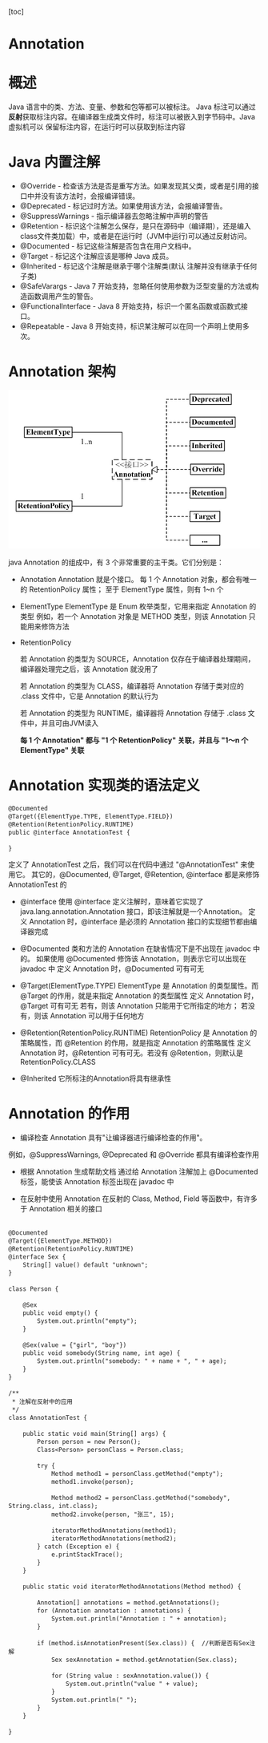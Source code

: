 [toc]
# Annotation

# 概述
Java 语言中的类、方法、变量、参数和包等都可以被标注。
Java 标注可以通过**反射**获取标注内容。在编译器生成类文件时，标注可以被嵌入到字节码中。Java 虚拟机可以
保留标注内容，在运行时可以获取到标注内容


# 



# Java 内置注解
- @Override - 检查该方法是否是重写方法。如果发现其父类，或者是引用的接口中并没有该方法时，会报编译错误。
- @Deprecated - 标记过时方法。如果使用该方法，会报编译警告。
- @SuppressWarnings - 指示编译器去忽略注解中声明的警告
- @Retention - 标识这个注解怎么保存，是只在源码中（编译期），还是编入class文件类加载）中，或者是在运行时（JVM中运行)可以通过反射访问。
- @Documented - 标记这些注解是否包含在用户文档中。
- @Target - 标记这个注解应该是哪种 Java 成员。
- @Inherited - 标记这个注解是继承于哪个注解类(默认 注解并没有继承于任何子类)
- @SafeVarargs - Java 7 开始支持，忽略任何使用参数为泛型变量的方法或构造函数调用产生的警告。
- @FunctionalInterface - Java 8 开始支持，标识一个匿名函数或函数式接口。
- @Repeatable - Java 8 开始支持，标识某注解可以在同一个声明上使用多次。

# Annotation 架构
![注解](/pics/java/annotation1.jpg)

java Annotation 的组成中，有 3 个非常重要的主干类。它们分别是：
- Annotation 
Annotation 就是个接口。
每 1 个 Annotation 对象，都会有唯一的 RetentionPolicy 属性；
                        至于 ElementType 属性，则有 1~n 个

- ElementType 
ElementType 是 Enum 枚举类型，它用来指定 Annotation 的类型
例如，若一个 Annotation 对象是 METHOD 类型，则该 Annotation 只能用来修饰方法

- RetentionPolicy 

  若 Annotation 的类型为 SOURCE，Annotation 仅存在于编译器处理期间，编译器处理完之后，该 Annotation 就没用了
  
  若 Annotation 的类型为 CLASS，编译器将 Annotation 存储于类对应的 .class 文件中，它是 Annotation 的默认行为
  
  若 Annotation 的类型为 RUNTIME，编译器将 Annotation 存储于 .class 文件中，并且可由JVM读入
  
  **每 1 个 Annotation" 都与 "1 个 RetentionPolicy" 关联，并且与 "1～n 个 ElementType" 关联**


# Annotation 实现类的语法定义

```
@Documented
@Target({ElementType.TYPE, ElementType.FIELD})
@Retention(RetentionPolicy.RUNTIME)
public @interface AnnotationTest {
    
}

```

定义了 AnnotationTest 之后，我们可以在代码中通过 "@AnnotationTest" 来使用它。
其它的，@Documented, @Target, @Retention, @interface 都是来修饰 AnnotationTest 的

- @interface
使用 @interface 定义注解时，意味着它实现了 java.lang.annotation.Annotation 接口，即该注解就是一个Annotation。
定义 Annotation 时，@interface 是必须的
Annotation 接口的实现细节都由编译器完成

- @Documented
类和方法的 Annotation 在缺省情况下是不出现在 javadoc 中的。
如果使用 @Documented 修饰该 Annotation，则表示它可以出现在 javadoc 中
定义 Annotation 时，@Documented 可有可无

- @Target(ElementType.TYPE)
ElementType 是 Annotation 的类型属性。而 @Target 的作用，就是来指定 Annotation 的类型属性
定义 Annotation 时，@Target 可有可无
若有，则该 Annotation 只能用于它所指定的地方；
若没有，则该 Annotation 可以用于任何地方

- @Retention(RetentionPolicy.RUNTIME)
RetentionPolicy 是 Annotation 的策略属性，而 @Retention 的作用，就是指定 Annotation 的策略属性
定义 Annotation 时，@Retention 可有可无。若没有 @Retention，则默认是 RetentionPolicy.CLASS

- @Inherited 
它所标注的Annotation将具有继承性

# Annotation 的作用
- 编译检查
Annotation 具有"让编译器进行编译检查的作用"。

例如，@SuppressWarnings, @Deprecated 和 @Override 都具有编译检查作用

- 根据 Annotation 生成帮助文档
通过给 Annotation 注解加上 @Documented 标签，能使该 Annotation 标签出现在 javadoc 中

- 在反射中使用 Annotation
在反射的 Class, Method, Field 等函数中，有许多于 Annotation 相关的接口

```

@Documented
@Target({ElementType.METHOD})
@Retention(RetentionPolicy.RUNTIME)
@interface Sex {
    String[] value() default "unknown";
}

class Person {

    @Sex
    public void empty() {
        System.out.println("empty");
    }

    @Sex(value = {"girl", "boy"})
    public void somebody(String name, int age) {
        System.out.println("somebody: " + name + ", " + age);
    }
}

/**
 * 注解在反射中的应用
 */
class AnnotationTest {

    public static void main(String[] args) {
        Person person = new Person();
        Class<Person> personClass = Person.class;

        try {
            Method method1 = personClass.getMethod("empty");
            method1.invoke(person);

            Method method2 = personClass.getMethod("somebody", String.class, int.class);
            method2.invoke(person, "张三", 15);

            iteratorMethodAnnotations(method1);
            iteratorMethodAnnotations(method2);
        } catch (Exception e) {
            e.printStackTrace();
        }
    }

    public static void iteratorMethodAnnotations(Method method) {

        Annotation[] annotations = method.getAnnotations();
        for (Annotation annotation : annotations) {
            System.out.println("Annotation : " + annotation);
        }

        if (method.isAnnotationPresent(Sex.class)) {  //判断是否有Sex注解
            Sex sexAnnotation = method.getAnnotation(Sex.class);

            for (String value : sexAnnotation.value()) {
                System.out.println("value " + value);
            }
            System.out.println(" ");
        }
    }

}
```









 
 


